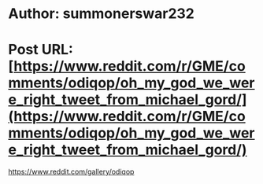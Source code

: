 # Author: summonerswar232
# Post URL: [https://www.reddit.com/r/GME/comments/odiqop/oh_my_god_we_were_right_tweet_from_michael_gord/](https://www.reddit.com/r/GME/comments/odiqop/oh_my_god_we_were_right_tweet_from_michael_gord/)


https://www.reddit.com/gallery/odiqop